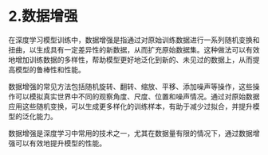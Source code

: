 # 2.数据增强

在深度学习模型训练中，数据增强是指通过对原始训练数据进行一系列随机变换和扭曲，以生成具有一定差异性的新数据，从而扩充原始数据集。这种做法可以有效地增加训练数据的多样性，帮助模型更好地泛化到新的、未见过的数据上，从而提高模型的鲁棒性和性能。

数据增强的常见方法包括随机旋转、翻转、缩放、平移、添加噪声等操作，这些操作可以模拟真实世界中不同的观察角度、尺度、位置和噪声情况。通过对原始数据应用这些随机变换，可以生成更多样化的训练样本，有助于减少过拟合，并提升模型的泛化能力。

数据增强是深度学习中常用的技术之一，尤其在数据量有限的情况下，通过数据增强可以有效地提升模型的性能。



